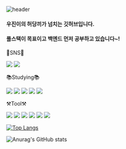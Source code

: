 ![header](https://capsule-render.vercel.app/api?type=Soft&color=e8d581&height=150&section=header&text=Hello%20Welcome%20To%20WooJInHub!&fontSize=40)
#### 우진이의 허당끼가 넘치는 깃허브입니다. 
#### 풀스택이 목표이고 백엔드 먼저 공부하고 있습니다~!


📱SNS📱

 <img src="https://img.shields.io/badge/discord-5865F2?style=flat-square&logo=discord&logoColor=black"/> <img src="https://img.shields.io/badge/naver-03C75A?style=flat-square&logo=naver&logoColor=whitek\"/>

:books:Studying:books:

<img src="https://img.shields.io/badge/Java-007396?style=flat-square&logo=OpenJDK&logoColor=white"/> <img src="https://img.shields.io/badge/springboot-6DB33F?style=flat-square&logo=springboot&logoColor=white"/> <img src="https://img.shields.io/badge/springsecurity-6DB33F?style=flat-square&logo=springsecurity&logoColor=white"/> <img src="https://img.shields.io/badge/mysql-4479A1?style=flat-square&logo=mysql&logoColor=white"/> <img src="https://img.shields.io/badge/javascript-F7DF1E?style=flat-square&logo=javascript&logoColor=white"/>

⚒Tool⚒

<img src="https://img.shields.io/badge/intellij-000000?style=flat-square&logo=intellijidea&logoColor=white"/> <img src="https://img.shields.io/badge/eclipseide-2C2255?style=flat-square&logo=eclipseide&logoColor=white"/> <img src="https://img.shields.io/badge/slack-4A154B?style=flat-square&logo=slack&logoColor=white"/> <img src="https://img.shields.io/badge/redis-DC382D?style=flat-square&logo=redis&logoColor=white"/> <img src="https://img.shields.io/badge/mariadb-003545?style=flat-square&logo=mariadb&logoColor=black"/> <img src="https://img.shields.io/badge/docker-2496ED?style=flat-square&logo=docker&logoColor=black"/>

[![Top Langs](https://github-readme-stats.vercel.app/api/top-langs/?username=JungWooojin&layout=compact)](https://github.com/JungWooojin/github-readme-stats)

![Anurag's GitHub stats](https://github-readme-stats.vercel.app/api?username=JungWooojin&show_icons=true&theme=radical)

